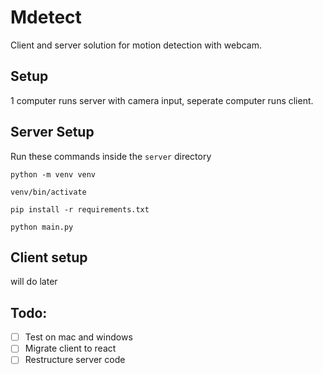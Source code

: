 # Mdetect
Client and server solution for motion detection with webcam. 

## Setup
1 computer runs server with camera input, seperate computer runs client. 

## Server Setup
Run these commands inside the `server` directory

`python -m venv venv`

`venv/bin/activate`

`pip install -r requirements.txt`

`python main.py`

## Client setup
will do later

## Todo: 
- [ ] Test on mac and windows
- [ ] Migrate client to react
- [ ] Restructure server code